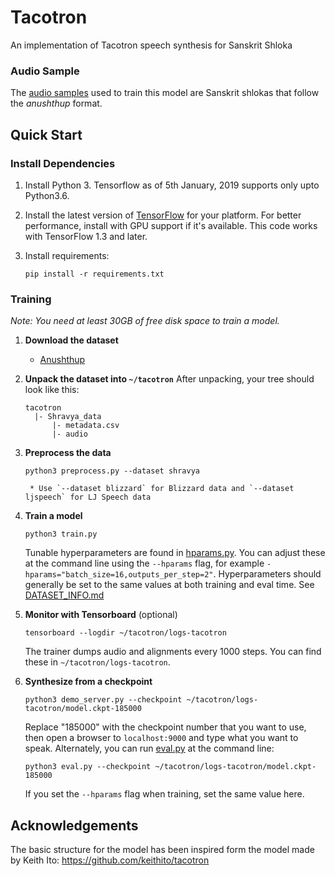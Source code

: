 # Tacotron

An implementation of Tacotron speech synthesis for Sanskrit Shloka

### Audio Sample

The [audio samples](https://github.com/apoorva-19/Anushthup) used to train this model are Sanskrit shlokas that follow the *anushthup* format.
	
## Quick Start

### Install Dependencies

1. Install Python 3. Tensorflow as of 5th January, 2019 supports only upto Python3.6.

2. Install the latest version of [TensorFlow](https://www.tensorflow.org/install/) for your platform. For better performance, install with GPU support if it's available. This code works with TensorFlow 1.3 and later.

3. Install requirements:
	 ```
   pip install -r requirements.txt
   ```

### Training

*Note: You need at least 30GB of free disk space to train a model.*

1. **Download the dataset**
	 * [Anushthup](https://github.com/apoorva-19/Anushthup) 

2. **Unpack the dataset into `~/tacotron`**
After unpacking, your tree should look like this:
   ```
   tacotron
     |- Shravya_data
         |- metadata.csv
         |- audio
   ```
3. **Preprocess the data**
   ```
   python3 preprocess.py --dataset shravya
   ```
   		* Use `--dataset blizzard` for Blizzard data and `--dataset ljspeech` for LJ Speech data
   		
4. **Train a model**
   ```
   python3 train.py
   ```

   Tunable hyperparameters are found in [hparams.py](hparams.py). You can adjust these at the command line using the `--hparams` flag, for example `-hparams="batch_size=16,outputs_per_step=2"`. Hyperparameters should generally be set to the same values at both training and eval time. See [DATASET_INFO.md](DATASET_INFO.md)
   
5. **Monitor with Tensorboard** (optional)
   ```
   tensorboard --logdir ~/tacotron/logs-tacotron
   ```

   The trainer dumps audio and alignments every 1000 steps. You can find these in
   `~/tacotron/logs-tacotron`.

6. **Synthesize from a checkpoint**
   ```
   python3 demo_server.py --checkpoint ~/tacotron/logs-tacotron/model.ckpt-185000
   ```
   Replace "185000" with the checkpoint number that you want to use, then open a browser
   to `localhost:9000` and type what you want to speak. Alternately, you can
   run [eval.py](eval.py) at the command line:
   ```
   python3 eval.py --checkpoint ~/tacotron/logs-tacotron/model.ckpt-185000
   ```
   If you set the `--hparams` flag when training, set the same value here.
   
## Acknowledgements

The basic structure for the model has been inspired form the model made by Keith Ito: https://github.com/keithito/tacotron
